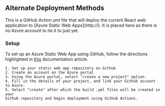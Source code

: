 ## Alternate Deployment Methods
This is a GitHub Action yml file that will deploy the current React web application to [Azure Static Web Apps](http://<link to doc>). It is placed here as there is no Azure account to tie it to just yet. 

### Setup
To set up an Azure Static Web App using GitHub, follow the directions highlighted in [this](https://docs.microsoft.com/en-us/azure/static-web-apps/get-started-portal?tabs=vanilla-javascript)
documentation article.

```
1. Set up your static web app repository on Github
2. Create an account on the Azure portal
3. Using the Azure portal, select "create a new project" option.
4. Fill in the details of your project, and link your Github account to Azure.
5. Select "create" after which the build .yml files will be created in your 
Github repository and begin deployment using Github Actions.
```
